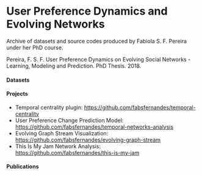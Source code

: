 # User Preference Dynamics and Evolving Networks
Archive of datasets and source codes produced by Fabiola S. F. Pereira under her PhD course.

Pereira, F. S. F. User Preference Dynamics on Evolving Social Networks - Learning, Modeling and Prediction. PhD Thesis. 2018.

#### Datasets

#### Projects
- Temporal centrality plugin: https://github.com/fabsfernandes/temporal-centrality
- User Preference Change Prediction Model: https://github.com/fabsfernandes/temporal-networks-analysis
- Evolving Graph Stream Visualization: https://github.com/fabsfernandes/evolving-graph-stream
- This Is My Jam Network Analysis: https://github.com/fabsfernandes/this-is-my-jam

#### Publications
